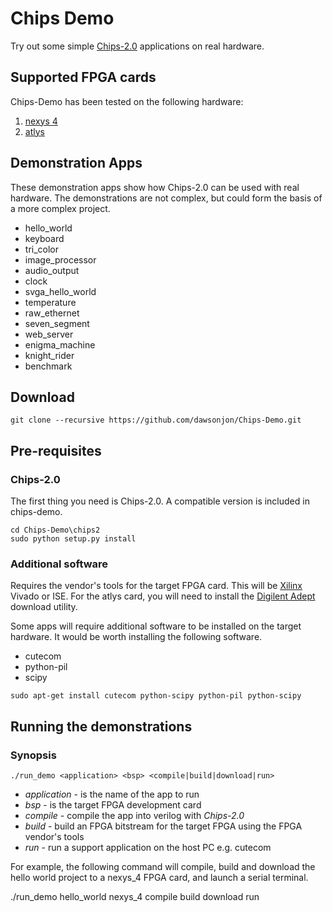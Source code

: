 Chips Demo
==========

Try out some simple [Chips-2.0](http://pyandchips.org) applications on real hardware.

Supported FPGA cards
--------------------

Chips-Demo has been tested on the following hardware:

1. [nexys 4](http://store.digilentinc.com/nexys-4-artix-7-fpga-trainer-board-limited-time-see-nexys4-ddr/)
2. [atlys](http://store.digilentinc.com/atlys-spartan-6-fpga-trainer-board-limited-time-see-nexys-video/)

Demonstration Apps
------------------

These demonstration apps show how Chips-2.0 can be used with real hardware. The
demonstrations are not complex, but could form the basis of a more complex
project.

+ hello_world
+ keyboard
+ tri_color
+ image_processor
+ audio_output
+ clock
+ svga_hello_world
+ temperature
+ raw_ethernet
+ seven_segment
+ web_server
+ enigma_machine
+ knight_rider
+ benchmark

Download
--------

```
git clone --recursive https://github.com/dawsonjon/Chips-Demo.git
```

Pre-requisites
--------------

### Chips-2.0
The first thing you need is Chips-2.0. A compatible version is included in chips-demo. 

```
cd Chips-Demo\chips2
sudo python setup.py install
```

### Additional software
Requires the vendor's tools for the target FPGA card. This will be [Xilinx](www.xilinx.com) Vivado or ISE. For the atlys card, you will need to install the [Digilent Adept](http://store.digilentinc.com/digilent-adept-2-download-only/) 
download utility.

Some apps will require additional software to be installed on the target hardware. It would be worth installing the following software.

+ cutecom
+ python-pil
+ scipy

```
sudo apt-get install cutecom python-scipy python-pil python-scipy
```

Running the demonstrations
--------------------------

### Synopsis
```
./run_demo <application> <bsp> <compile|build|download|run>
```
+ *application* - is the name of the app to run
+ *bsp* - is the target FPGA development card
+ *compile* - compile the app into verilog with *Chips-2.0*
+ *build* - build an FPGA bitstream for the target FPGA using the FPGA vendor's tools
+ *run* - run a support application on the host PC e.g. cutecom

For example, the following command will compile, build and download the hello world project to a nexys_4 FPGA card, and launch a serial terminal.

./run_demo hello_world nexys_4 compile build download run

